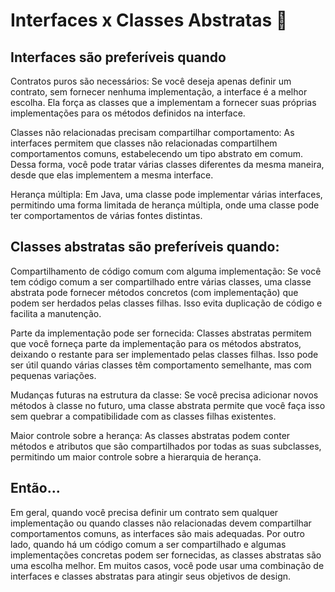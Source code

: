# Interfaces x Classes Abstratas 🎇

## Interfaces são preferíveis quando 

Contratos puros são necessários: Se você deseja apenas definir um contrato, sem fornecer nenhuma implementação, a interface é a melhor escolha. Ela força as classes que a implementam a fornecer suas próprias implementações para os métodos definidos na interface.

Classes não relacionadas precisam compartilhar comportamento: As interfaces permitem que classes não relacionadas compartilhem comportamentos comuns, estabelecendo um tipo abstrato em comum. Dessa forma, você pode tratar várias classes diferentes da mesma maneira, desde que elas implementem a mesma interface.

Herança múltipla: Em Java, uma classe pode implementar várias interfaces, permitindo uma forma limitada de herança múltipla, onde uma classe pode ter comportamentos de várias fontes distintas.

## Classes abstratas são preferíveis quando:

Compartilhamento de código comum com alguma implementação: Se você tem código comum a ser compartilhado entre várias classes, uma classe abstrata pode fornecer métodos concretos (com implementação) que podem ser herdados pelas classes filhas. Isso evita duplicação de código e facilita a manutenção.

Parte da implementação pode ser fornecida: Classes abstratas permitem que você forneça parte da implementação para os métodos abstratos, deixando o restante para ser implementado pelas classes filhas. Isso pode ser útil quando várias classes têm comportamento semelhante, mas com pequenas variações.

Mudanças futuras na estrutura da classe: Se você precisa adicionar novos métodos à classe no futuro, uma classe abstrata permite que você faça isso sem quebrar a compatibilidade com as classes filhas existentes.

Maior controle sobre a herança: As classes abstratas podem conter métodos e atributos que são compartilhados por todas as suas subclasses, permitindo um maior controle sobre a hierarquia de herança.

## Então...

Em geral, quando você precisa definir um contrato sem qualquer implementação ou quando classes não relacionadas devem compartilhar comportamentos comuns, as interfaces são mais adequadas. Por outro lado, quando há um código comum a ser compartilhado e algumas implementações concretas podem ser fornecidas, as classes abstratas são uma escolha melhor. Em muitos casos, você pode usar uma combinação de interfaces e classes abstratas para atingir seus objetivos de design.

